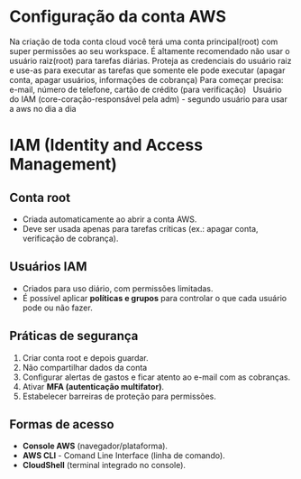 # Configuração da conta AWS

Na criação de toda conta cloud você terá uma conta principal(root) com super permissões ao seu workspace. É altamente recomendado não usar o usuário raiz(root) para tarefas diárias. Proteja as credenciais do usuário raiz e use-as para executar as tarefas que somente ele pode executar (apagar conta, apagar usuários, informações de cobrança)
Para começar precisa: e-mail, número de telefone, cartão de crédito (para verificação)
 
Usuário do IAM (core-coração-responsável pela adm) - segundo usuário para usar a aws no dia a dia

# IAM (Identity and Access Management)

## Conta root
- Criada automaticamente ao abrir a conta AWS.  
- Deve ser usada apenas para tarefas críticas (ex.: apagar conta, verificação de cobrança).  

## Usuários IAM
- Criados para uso diário, com permissões limitadas.  
- É possível aplicar **políticas e grupos** para controlar o que cada usuário pode ou não fazer.  

## Práticas de segurança
1. Criar conta root e depois guardar.  
2. Não compartilhar dados da conta 
3. Configurar alertas de gastos e ficar atento ao e-mail com as cobranças.  
4. Ativar **MFA (autenticação multifator)**.
5. Estabelecer barreiras de proteção para permissões. 

## Formas de acesso
- **Console AWS** (navegador/plataforma).  
- **AWS CLI** - Comand Line Interface (linha de comando).  
- **CloudShell** (terminal integrado no console).